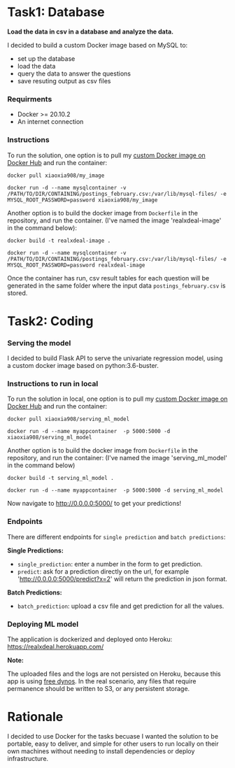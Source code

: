 
# Task1: Database

**Load the data in csv in a database and analyze the data.**

I decided to build a custom Docker image based on MySQL to: 

- set up the database
- load the data
- query the data to answer the questions 
- save resuting output as csv files

### Requirments

- Docker >= 20.10.2
- An internet connection

### Instructions

To run the solution, one option is to pull my [custom Docker image on Docker Hub](https://hub.docker.com/r/xiaoxia908/my_image) and run the container:

```
docker pull xiaoxia908/my_image

docker run -d --name mysqlcontainer -v /PATH/TO/DIR/CONTAINING/postings_february.csv:/var/lib/mysql-files/ -e MYSQL_ROOT_PASSWORD=password xiaoxia908/my_image
```

Another option is to build the docker image from `Dockerfile` in the repository, and run the container.
(I've named the image 'realxdeal-image' in the command below):

```
docker build -t realxdeal-image .

docker run -d --name mysqlcontainer -v /PATH/TO/DIR/CONTAINING/postings_february.csv:/var/lib/mysql-files/ -e MYSQL_ROOT_PASSWORD=password realxdeal-image
```

Once the container has run, csv result tables for each question will be generated in the same folder where the input data `postings_february.csv` is stored. 


# Task2: Coding

### Serving the model

I decided to build Flask API to serve the univariate regression model, using a custom docker image based on python:3.6-buster.  

### Instructions to run in local

To run the solution in local, one option is to pull my [custom Docker image on Docker Hub](https://hub.docker.com/r/xiaoxia908/serving_ml_model) and run the container:

```
docker pull xiaoxia908/serving_ml_model

docker run -d --name myappcontainer  -p 5000:5000 -d xiaoxia908/serving_ml_model
```

Another option is to build the docker image from `Dockerfile` in the repository, and run the container:
(I've named the image 'serving_ml_model' in the command below)

```
docker build -t serving_ml_model .

docker run -d --name myappcontainer  -p 5000:5000 -d serving_ml_model
```

Now navigate to http://0.0.0.0:5000/ to get your predictions!

### Endpoints

There are different endpoints for `single prediction` and `batch predictions`:

**Single Predictions:**

- `single_prediction`: enter a number in the form to get prediction.
- `predict`: ask for a prediction directly on the url, for example 
'http://0.0.0.0:5000/predict?x=2' will return the prediction in json format.

    
**Batch Predictions:** 

- `batch_prediction`: upload a csv file and get prediction for all the values. 


### Deploying ML model

The application is dockerized and deployed onto Heroku:  https://realxdeal.herokuapp.com/

**Note:** 

The uploaded files and the logs are not persisted on Heroku, because this app is using [free dynos](https://devcenter.heroku.com/articles/dynos#ephemeral-filesystem). In the real scenario, any files that require permanence should be written to S3, or any persistent storage. 


# Rationale

I decided to use Docker for the tasks becuase I wanted the solution to be portable, easy to deliver, and simple for other users to run locally on their own machines without needing to install dependencies or deploy infrastructure.
